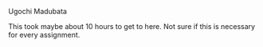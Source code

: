Ugochi Madubata

This took maybe about 10 hours to get to here. Not sure if this is necessary for every assignment.
